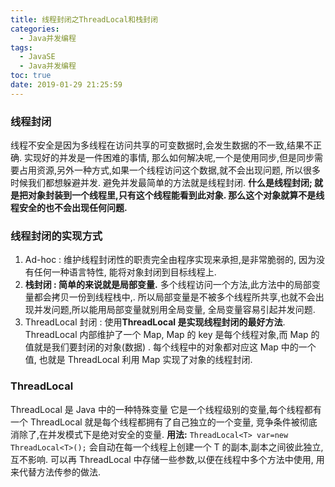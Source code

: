 ```yaml
---
title: 线程封闭之ThreadLocal和栈封闭
categories:
  - Java并发编程
tags:
  - JavaSE
  - Java并发编程
toc: true
date: 2019-01-29 21:25:59
---
```


### 线程封闭

线程不安全是因为多线程在访问共享的可变数据时,会发生数据的不一致,结果不正确. 实现好的并发是一件困难的事情, 那么如何解决呢,一个是使用同步,但是同步需要占用资源,另外一种方式,如果一个线程访问这个数据,就不会出现问题, 所以很多时候我们都想躲避并发. 避免并发最简单的方法就是线程封闭. **什么是线程封闭; 就是把对象封装到一个线程里,只有这个线程能看到此对象. 那么这个对象就算不是线程安全的也不会出现任何问题.**

### 线程封闭的实现方式

1. Ad-hoc : 维护线程封闭性的职责完全由程序实现来承担,是非常脆弱的, 因为没有任何一种语言特性, 能将对象封闭到目标线程上.
2. **栈封闭 : 简单的来说就是局部变量.** 多个线程访问一个方法,此方法中的局部变量都会拷贝一份到线程栈中,. 所以局部变量是不被多个线程所共享,也就不会出现并发问题,所以能用局部变量就别用全局变量, 全局变量容易引起并发问题.
3. ThreadLocal 封闭 : 使用**ThreadLocal 是实现线程封闭的最好方法**. ThreadLocal 内部维护了一个 Map, Map 的 key 是每个线程对象,而 Map 的值就是我们要封闭的对象(数据) . 每个线程中的对象都对应这 Map 中的一个值, 也就是 ThreadLocal 利用 Map 实现了对象的线程封闭.

### ThreadLocal

ThreadLocal 是 Java 中的一种特殊变量
它是一个线程级别的变量,每个线程都有一个 ThreadLocal 就是每个线程都拥有了自己独立的一个变量, 竞争条件被彻底消除了,在并发模式下是绝对安全的变量.
**用法:** `ThreadLocal<T> var=new ThreadLocal<T>();`
会自动在每一个线程上创建一个 T 的副本,副本之间彼此独立,互不影响.
可以再 ThreadLocal 中存储一些参数,以便在线程中多个方法中使用, 用来代替方法传参的做法.
